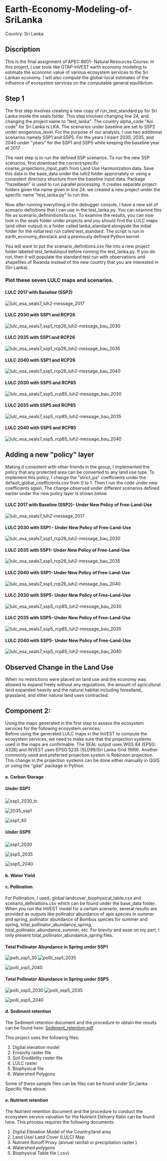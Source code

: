 # Earth-Economy-Modeling-of-SriLanka
Country: Sri Lanka

## Discription
This is the final assignment of APEC 8601- Natural Resources Course. In this project, I use tools like GTAP-InVEST earth economy modeling to estimate the economic value of various ecosystem services to the Sri Lankan economy. I will also compute the global-local estimates of the influence of ecosystem services on the computable general equilibrium.

## Step 1
The first step involves creating a new copy of run_test_standard.py for Sri Lanka inside the seals folder.  This step involves changing line 24, and changing the project name to "test_lanka". The country alpha_code "Aoi code" for Sri Lanka is LKA. The scenarios under baseline are set to SSP2 under exogenous_level.  For the purpose of our analysis, I use two additional scenarios namely SSP1 and SSP5. For the years I insert 2030, 2035, and 2040 under "years" for the SSP1 and SSP5 while keeping the baseline year at 2017.

The next step is to run the defined SSP scenarios. To run the new SSP scenarios, first download the correct/specific coarse_projections_input_path from Land Use Harmonization data. Save this data in the base_data under the lulh2 folder approriately or using a consistent directory structure from the baseline input data. Package "hazelbean" is used to run parallel processing. It creates separate project folders given the name given in line 24. we created a new project under the specific name "test_lanka.py" to run this. 

Now after running everything in the debugger console, I have a new set of scenario definitions that I can use in the test_lanka.py. You can examine this file as scenario_defininitions1a.csv. To examine the results, you can now look in the seals folder under projects and you should find the LULC maps (and other output) in a folder called lanka_standard alongside the initial folder for the initial test run called test_standard. The script is run in earth_economy_devstack and a previously defined Python kernel.

You will want to put the scenario_definitions.csv file into a new project folder labeled test_lanka\input before running the test_lanka.py. If you do not, then it will populate the standard test run with observations and shapefiles of Rwanda instead of the new country that you are interested in (Sri Lanka). 

### Plot these seven LULC maps and scenarios.
#### LULC 2017 with Baseline (SSP2)

![lulc_esa_seals7_luh2-message_2017](https://github.com/subinpoudel/Earth-Economy-Modeling-of-SriLanka/assets/141669397/9f1fa809-5a25-45b9-a2b6-e3e05587ca84)


#### LULC 2030 with SSP1 and RCP26

![lulc_esa_seals7_ssp1_rcp26_luh2-message_bau_2030](https://github.com/subinpoudel/Earth-Economy-Modeling-of-SriLanka/assets/141669397/031297b5-fa79-4ce1-875c-733584043633)

#### LULC 2035 with SSP1 and RCP26

![lulc_esa_seals7_ssp1_rcp26_luh2-message_bau_2035](https://github.com/subinpoudel/Earth-Economy-Modeling-of-SriLanka/assets/141669397/4c8bd915-061d-497d-be94-87e2d6c8dbec)



#### LULC 2040 with SSP1 and RCP26

![lulc_esa_seals7_ssp1_rcp26_luh2-message_bau_2040](https://github.com/subinpoudel/Earth-Economy-Modeling-of-SriLanka/assets/141669397/f8501722-ec44-4adf-b6c2-2dd011e17276)



#### LULC 2030 with SSP5 and RCP85

![lulc_esa_seals7_ssp5_rcp85_luh2-message_bau_2030](https://github.com/subinpoudel/Earth-Economy-Modeling-of-SriLanka/assets/141669397/222940df-b61b-46ca-97a6-3357af835e1a)



#### LULC 2035 with SSP5 and RCP85

![lulc_esa_seals7_ssp5_rcp85_luh2-message_bau_2035](https://github.com/subinpoudel/Earth-Economy-Modeling-of-SriLanka/assets/141669397/926f2426-c8d3-4068-9bab-6c9e6785de31)

#### LULC 2040 with SSP5 and RCP85
![lulc_esa_seals7_ssp5_rcp85_luh2-message_bau_2040](https://github.com/subinpoudel/Earth-Economy-Modeling-of-SriLanka/assets/141669397/36f0a770-7680-46b3-86a5-dbd98d9f4cec)

## Adding a new "policy" layer 
Making it consistent with other friends in the group, I implemented the policy that any protected area can be converted to any land use type. To implement this policy, I change the "strict_pa" coefficients under the default_global_coefficients.csv from 0 to 1. Then I run the code under new coefficients again. The change observed under different scenarios defined earlier under the new policy layer is shown below. 
#### LULC 2017 with Baseline (SSP2)- Under New Policy of Free-Land-Use

![lulc_esa_seals7_luh2-message_2017](https://github.com/subinpoudel/Earth-Economy-Modeling-of-SriLanka/assets/141669397/fba406ea-7717-4c83-97ec-d756c4650efe)

#### LULC 2030 with SSP1 - Under New Policy of Free-Land-Use

![lulc_esa_seals7_ssp1_rcp26_luh2-message_bau_2030](https://github.com/subinpoudel/Earth-Economy-Modeling-of-SriLanka/assets/141669397/bd70b1a2-16e5-4d36-ad95-ad31b82fd713)


#### LULC 2035 with SSP1- Under New Policy of Free-Land-Use

![lulc_esa_seals7_ssp1_rcp26_luh2-message_bau_2035](https://github.com/subinpoudel/Earth-Economy-Modeling-of-SriLanka/assets/141669397/173c4043-4be8-4aef-93bd-512e943947a8)


#### LULC 2040 with SSP1- Under New Policy of Free-Land-Use
![lulc_esa_seals7_ssp1_rcp26_luh2-message_bau_2040](https://github.com/subinpoudel/Earth-Economy-Modeling-of-SriLanka/assets/141669397/59c85589-bbe6-49af-bc45-0647b7eec7f4)


#### LULC 2030 with SSP5- Under New Policy of Free-Land-Use

![lulc_esa_seals7_ssp5_rcp85_luh2-message_bau_2030](https://github.com/subinpoudel/Earth-Economy-Modeling-of-SriLanka/assets/141669397/87e788b6-8eac-42d1-a0d2-a1da1ad229c4)

#### LULC 2035 with SSP5- Under New Policy of Free-Land-Use


![lulc_esa_seals7_ssp5_rcp85_luh2-message_bau_2035](https://github.com/subinpoudel/Earth-Economy-Modeling-of-SriLanka/assets/141669397/c5fa8e43-3e66-41c5-a148-4e3700cd0292)


#### LULC 2040 with SSP5- Under New Policy of Free-Land-Use


![lulc_esa_seals7_ssp5_rcp85_luh2-message_bau_2040](https://github.com/subinpoudel/Earth-Economy-Modeling-of-SriLanka/assets/141669397/1df1e577-1da7-4163-b864-3cbcbca545a4)

## Observed Change in the Land Use

When no restrictions were placed on land use and the economy was allowed to expand freely without any regulations, the amount of agricultural land expanded heavily and the natural habitat including forestland, grassland, and other natural land uses contracted. 


## Component 2: 
Using the maps generated in the first step to assess the ecosystem services for the following ecosystem services:  
Before using the generated LULC maps in the InVEST to compute the ecosystem services, we need to make sure that the projection systems used in the maps are confirmable. The SEAL output uses WGS 84 (EPSG: 4326) and  INVEST uses EPSG:5235 (SLD99/Sri Lanka Grid 1999). Another commonly used and preferred projection system is Robinson projection. This change in the projection systems can be done either manually in QGIS or using the "gdal" package in Python. 

#### a. Carbon Storage

##### Under SSP1
![ssp1_2030_tc](https://github.com/subinpoudel/Earth-Economy-Modeling-of-SriLanka/assets/141669397/05454cb2-575a-43e2-803c-ebffb4291290)

![2035_ssp1](https://github.com/subinpoudel/Earth-Economy-Modeling-of-SriLanka/assets/141669397/b05abd4e-d6a5-4bb7-9a69-b9dd9c348804)

![ssp1_40](https://github.com/subinpoudel/Earth-Economy-Modeling-of-SriLanka/assets/141669397/bb59c303-622b-4688-804e-ab9d6f5f3bb3)


##### Under SSP5
![ssp1_2030](https://github.com/subinpoudel/Earth-Economy-Modeling-of-SriLanka/assets/141669397/e0e232e9-c95f-4dfb-b11a-d16c9f6b21eb)

![ssp5_2035](https://github.com/subinpoudel/Earth-Economy-Modeling-of-SriLanka/assets/141669397/16e38f9a-bac5-43e3-8f23-817bb19f1519)

![ssp5_2040](https://github.com/subinpoudel/Earth-Economy-Modeling-of-SriLanka/assets/141669397/4ffed075-b132-45bd-9994-e17de4f0d772)



#### b. Water Yield



#### c. Pollination
For Pollination, I used, global landcover_biophysical_table.csv and scenario_definations.csv which can be found under the base_data folder. When you run the InVEST model for a certain scenario, several results are provided as outputs like pollinator abundance of apis species in summer and spring, pollinator abundance of Bombus species for summer and spring, total_pollinator_abundance_spring, total_pollinator_abundance_summer, etc. For brevity and ease on my part, I only present total_pollinator_abundance_spring files. 

#### Total Pollinator Abundance in Spring under SSP1
![polli_ssp1_30](https://github.com/subinpoudel/Earth-Economy-Modeling-of-SriLanka/assets/141669397/2bcfe9d5-2efe-421c-b200-4de8a8c3a60c)
![pollli_ssp1_2035](https://github.com/subinpoudel/Earth-Economy-Modeling-of-SriLanka/assets/141669397/61429a2e-8987-44ae-b070-2e137e06ba38)

![polli_ssp1_2040](https://github.com/subinpoudel/Earth-Economy-Modeling-of-SriLanka/assets/141669397/a75a6564-d21b-4dda-88a5-c553a6133051)


#### Total Pollinator Abundance in Spring under SSP5

![polli_ssp5_2030](https://github.com/subinpoudel/Earth-Economy-Modeling-of-SriLanka/assets/141669397/3c2de6d3-74c5-4f96-aeeb-77ad718bf0cc)
![polli_ssp5_2035](https://github.com/subinpoudel/Earth-Economy-Modeling-of-SriLanka/assets/141669397/63e77a1c-0342-42b3-aaa0-5803258b849e)

![polli_ssp5_2040](https://github.com/subinpoudel/Earth-Economy-Modeling-of-SriLanka/assets/141669397/12fff471-e306-4a73-9b2d-5d9ca72047d8)


#### d. Sediment retention

The Sediment retention document and the procedure to obtain the results can be found here: 
[Sediment_retention.pdf](https://github.com/subinpoudel/Earth-Economy-Modeling-of-SriLanka/files/15243059/Sediment_retention.pdf)

This project uses the following files:
1. Digital elevation model
2. Erosivity raster file
3. Soil Erodibility raster file
4. LULC raster
5. Biophysical file
6. Watershed Polygons

Some of these sample files can be files can be found under Sri_lanka Specific files above. 

#### e. Nutrient retention

The Nutrient retention document and the procedure to conduct the ecosystem service valuation for the Nutrient Delivery Ratio can be found here. 
This process requires the following documents: 
1. Digital Elevation Model of the Country/land area
2. Land Use/ Land Cover (LULC) Map
3. Nutrient Runoff Proxy (annual rainfall or precipitation raster )
4. Watershed polygons
5. Biophysical Table file (.csv)
